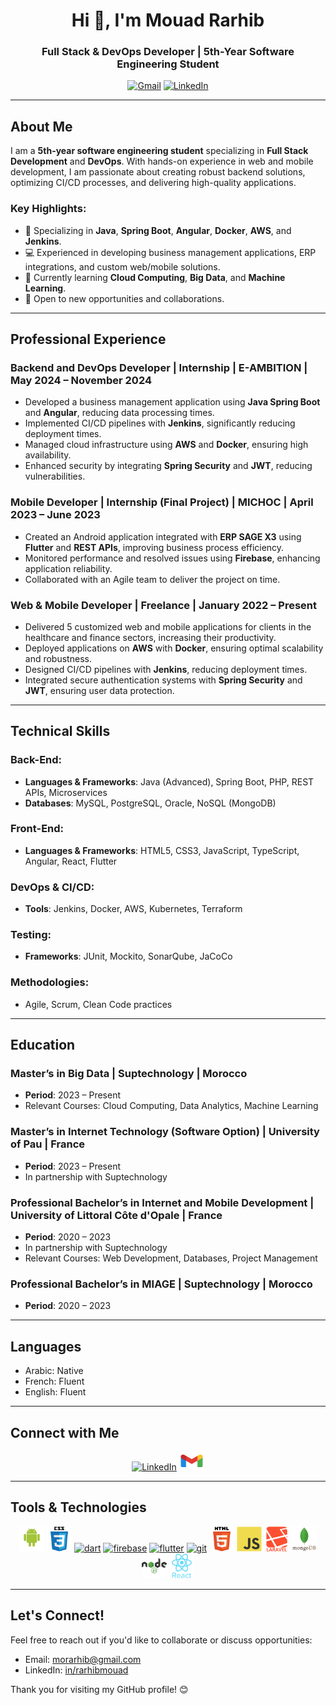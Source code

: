 <h1 align="center">Hi 👋, I'm Mouad Rarhib</h1>
<h3 align="center">Full Stack & DevOps Developer | 5th-Year Software Engineering Student</h3>

<p align="center">
  <a href="mailto:morarhib@gmail.com"><img src="https://img.shields.io/badge/Gmail-D14836?style=for-the-badge&logo=gmail&logoColor=white" alt="Gmail"></a>
  <a href="https://www.linkedin.com/in/rarhibmouad"><img src="https://img.shields.io/badge/LinkedIn-0077B5?style=for-the-badge&logo=linkedin&logoColor=white" alt="LinkedIn"></a>
</p>

---

## About Me

I am a **5th-year software engineering student** specializing in **Full Stack Development** and **DevOps**. With hands-on experience in web and mobile development, I am passionate about creating robust backend solutions, optimizing CI/CD processes, and delivering high-quality applications.

### Key Highlights:
- 🚀 Specializing in **Java**, **Spring Boot**, **Angular**, **Docker**, **AWS**, and **Jenkins**.
- 💻 Experienced in developing business management applications, ERP integrations, and custom web/mobile solutions.
- 🌱 Currently learning **Cloud Computing**, **Big Data**, and **Machine Learning**.
- 🤝 Open to new opportunities and collaborations.

---

## Professional Experience

### Backend and DevOps Developer | Internship | E-AMBITION | May 2024 – November 2024
- Developed a business management application using **Java Spring Boot** and **Angular**, reducing data processing times.
- Implemented CI/CD pipelines with **Jenkins**, significantly reducing deployment times.
- Managed cloud infrastructure using **AWS** and **Docker**, ensuring high availability.
- Enhanced security by integrating **Spring Security** and **JWT**, reducing vulnerabilities.

### Mobile Developer | Internship (Final Project) | MICHOC | April 2023 – June 2023
- Created an Android application integrated with **ERP SAGE X3** using **Flutter** and **REST APIs**, improving business process efficiency.
- Monitored performance and resolved issues using **Firebase**, enhancing application reliability.
- Collaborated with an Agile team to deliver the project on time.

### Web & Mobile Developer | Freelance | January 2022 – Present
- Delivered 5 customized web and mobile applications for clients in the healthcare and finance sectors, increasing their productivity.
- Deployed applications on **AWS** with **Docker**, ensuring optimal scalability and robustness.
- Designed CI/CD pipelines with **Jenkins**, reducing deployment times.
- Integrated secure authentication systems with **Spring Security** and **JWT**, ensuring user data protection.

---

## Technical Skills

### Back-End:
- **Languages & Frameworks**: Java (Advanced), Spring Boot, PHP, REST APIs, Microservices
- **Databases**: MySQL, PostgreSQL, Oracle, NoSQL (MongoDB)

### Front-End:
- **Languages & Frameworks**: HTML5, CSS3, JavaScript, TypeScript, Angular, React, Flutter

### DevOps & CI/CD:
- **Tools**: Jenkins, Docker, AWS, Kubernetes, Terraform

### Testing:
- **Frameworks**: JUnit, Mockito, SonarQube, JaCoCo

### Methodologies:
- Agile, Scrum, Clean Code practices

---

## Education

### Master’s in Big Data | Suptechnology | Morocco
- **Period**: 2023 – Present
- Relevant Courses: Cloud Computing, Data Analytics, Machine Learning

### Master’s in Internet Technology (Software Option) | University of Pau | France
- **Period**: 2023 – Present
- In partnership with Suptechnology

### Professional Bachelor’s in Internet and Mobile Development | University of Littoral Côte d'Opale | France
- **Period**: 2020 – 2023
- In partnership with Suptechnology
- Relevant Courses: Web Development, Databases, Project Management

### Professional Bachelor’s in MIAGE | Suptechnology | Morocco
- **Period**: 2020 – 2023

---

## Languages

- Arabic: Native
- French: Fluent
- English: Fluent

---

## Connect with Me

<p align="center">
  <a href="https://www.linkedin.com/in/rarhibmouad"><img src="https://raw.githubusercontent.com/rahuldkjain/github-profile-readme-generator/master/src/images/icons/Social/linked-in-alt.svg" alt="LinkedIn" height="30" width="40"/></a>
  <a href="mailto:morarhib@gmail.com"><img src="https://raw.githubusercontent.com/rahuldkjain/github-profile-readme-generator/master/src/images/icons/Social/gmail.svg" alt="Gmail" height="30" width="40"/></a>
</p>

---

## Tools & Technologies

<p align="center">
  <a href="https://developer.android.com" target="_blank" rel="noreferrer"><img src="https://raw.githubusercontent.com/devicons/devicon/master/icons/android/android-original-wordmark.svg" alt="android" width="40" height="40"/></a>
  <a href="https://www.w3schools.com/css/" target="_blank" rel="noreferrer"><img src="https://raw.githubusercontent.com/devicons/devicon/master/icons/css3/css3-original-wordmark.svg" alt="css3" width="40" height="40"/></a>
  <a href="https://dart.dev" target="_blank" rel="noreferrer"><img src="https://www.vectorlogo.zone/logos/dartlang/dartlang-icon.svg" alt="dart" width="40" height="40"/></a>
  <a href="https://firebase.google.com/" target="_blank" rel="noreferrer"><img src="https://www.vectorlogo.zone/logos/firebase/firebase-icon.svg" alt="firebase" width="40" height="40"/></a>
  <a href="https://flutter.dev" target="_blank" rel="noreferrer"><img src="https://www.vectorlogo.zone/logos/flutterio/flutterio-icon.svg" alt="flutter" width="40" height="40"/></a>
  <a href="https://git-scm.com/" target="_blank" rel="noreferrer"><img src="https://www.vectorlogo.zone/logos/git-scm/git-scm-icon.svg" alt="git" width="40" height="40"/></a>
  <a href="https://www.w3.org/html/" target="_blank" rel="noreferrer"><img src="https://raw.githubusercontent.com/devicons/devicon/master/icons/html5/html5-original-wordmark.svg" alt="html5" width="40" height="40"/></a>
  <a href="https://developer.mozilla.org/en-US/docs/Web/JavaScript" target="_blank" rel="noreferrer"><img src="https://raw.githubusercontent.com/devicons/devicon/master/icons/javascript/javascript-original.svg" alt="javascript" width="40" height="40"/></a>
  <a href="https://laravel.com/" target="_blank" rel="noreferrer"><img src="https://raw.githubusercontent.com/devicons/devicon/master/icons/laravel/laravel-plain-wordmark.svg" alt="laravel" width="40" height="40"/></a>
  <a href="https://www.mongodb.com/" target="_blank" rel="noreferrer"><img src="https://raw.githubusercontent.com/devicons/devicon/master/icons/mongodb/mongodb-original-wordmark.svg" alt="mongodb" width="40" height="40"/></a>
  <a href="https://nodejs.org" target="_blank" rel="noreferrer"><img src="https://raw.githubusercontent.com/devicons/devicon/master/icons/nodejs/nodejs-original-wordmark.svg" alt="nodejs" width="40" height="40"/></a>
  <a href="https://reactjs.org/" target="_blank" rel="noreferrer"><img src="https://raw.githubusercontent.com/devicons/devicon/master/icons/react/react-original-wordmark.svg" alt="react" width="40" height="40"/></a>
</p>

---

## Let's Connect!

Feel free to reach out if you'd like to collaborate or discuss opportunities:
- Email: [morarhib@gmail.com](mailto:morarhib@gmail.com)
- LinkedIn: [in/rarhibmouad](https://www.linkedin.com/in/rarhibmouad)

Thank you for visiting my GitHub profile! 😊
